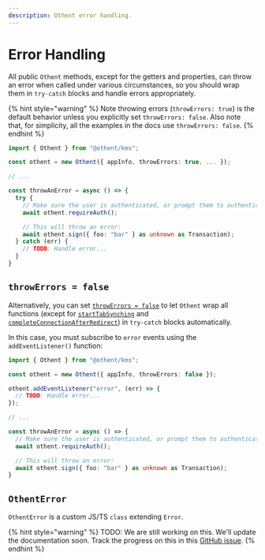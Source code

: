 ```yaml
---
description: Othent error handling.
---
```


# Error Handling

All public `Othent` methods, except for the getters and properties, can throw an error when called under various
circumstances, so you should wrap them in `try-catch` blocks and handle errors appropriately.

{% hint style="warning" %}
Note throwing errors (`throwErrors: true`) is the default behavior unless you explicitly set `throwErrors: false`. Also
note that, for simplicity, all the examples in the docs use `throwErrors: false`.
{% endhint %}

```ts
import { Othent } from "@othent/kms";

const othent = new Othent({ appInfo, throwErrors: true, ... });

// ...

const throwAnError = async () => {
  try {
    // Make sure the user is authenticated, or prompt them to authenticate:
    await othent.requireAuth();

    // This will throw an error:
    await othent.sign({ foo: "bar" } as unknown as Transaction);
  } catch (err) {
    // TODO: Handle error...
  }
}
```

## `throwErrors = false`

Alternatively, you can set [`throwErrors = false`](./constructor.md) to let `Othent` wrap all functions (except for
[`startTabSynching`](./start-tab-synching.md) and [`completeConnectionAfterRedirect`](./complete-connection-after-redirect.md))
in `try-catch` blocks automatically.

In this case, you must subscribe to `error` events using the `addEventListener()` function:

```ts
import { Othent } from "@othent/kms";

const othent = new Othent({ appInfo, throwErrors: false });

othent.addEventListener("error", (err) => {
  // TODO: Handle error...
});

// ...

const throwAnError = async () => {
  // Make sure the user is authenticated, or prompt them to authenticate:
  await othent.requireAuth();

  // This will throw an error:
  await othent.sign({ foo: "bar" } as unknown as Transaction);
}
```

## `OthentError`

`OthentError` is a custom JS/TS `class` extending `Error`.

{% hint style="warning" %}
TODO: We are still working on this. We'll update the documentation soon. Track the progress on this in this
[GitHub issue](https://github.com/Othent/KeyManagementService/issues/22).
{% endhint %}
